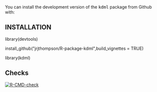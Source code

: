 You can install the development version of the <tt>kdml</tt> package from Github with:

## INSTALLATION

library(devtools)

install_github("jrjthompson/R-package-kdml",build_vignettes = TRUE)

library(kdml)

## Checks

 <!-- badges: start -->
  [![R-CMD-check](https://github.com/jrjthompson/R-package-kdml/actions/workflows/R-CMD-check.yaml/badge.svg)](https://github.com/jrjthompson/R-package-kdml/actions/workflows/R-CMD-check.yaml)
  <!-- badges: end -->



